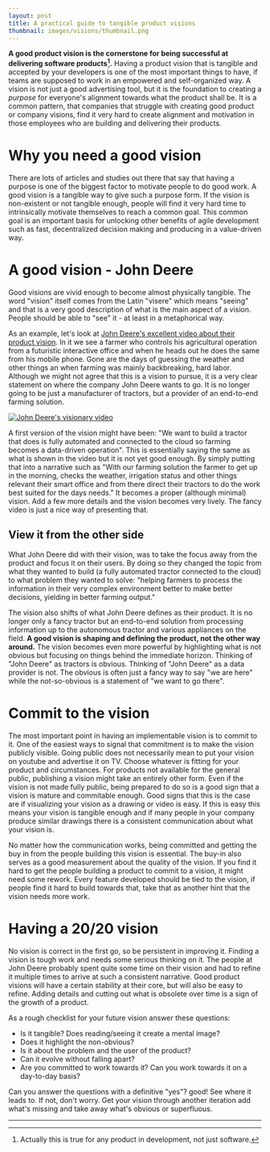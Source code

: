 ```yaml
---
layout: post
title: A practical guide to tangible product visions
thumbnail: images/visions/thumbnail.png
---
```


**A good product vision is the cornerstone for being successful at delivering software products[^1].** Having a product vision that is tangible and accepted by your developers is one of the most important things to have, if teams are supposed to work in an empowered and self-organized way. A vision is not just a good advertising tool, but it is the foundation to creating a *purpose* for everyone's alignment towards what the product shall be. It is a common pattern, that companies that struggle with creating good product or company visions, find it very hard to create alignment and motivation in those employees who are building and delivering their products. 

# Why you need a good vision

There are lots of articles and studies out there that say that having a purpose is one of the biggest factor to motivate people to do good work. A good vision is a tangible way to give such a purpose form. If the vision is non-existent or not tangible enough, people will find it very hard time to intrinsically motivate themselves to reach a common goal. This common goal is an important basis for unlocking other benefits of agile development such as fast, decentralized decision making and producing in a value-driven way. 

# A good vision - John Deere

Good visions are vivid enough to become almost physically tangible. The word "vision" itself comes from the Latin "visere" which means "seeing" and that is a very good description of what is the main aspect of a vision. People should be able to "see" it - at least in a metaphorical way.

As an example, let's look at [John Deere's  excellent video about their product vision](https://www.youtube.com/watch?v=t08nOEkrX-I). In it we see a farmer who controls his agricultural operation from a futuristic interactive office and when he heads out he does the same from his mobile phone. Gone are the days of guessing the weather and other things an when farming was mainly backbreaking, hard labor. Although we might not agree that this is a vision to pursue, it is a very clear statement on where the company John Deere wants to go. It is no longer going to be just a manufacturer of tractors, but a provider of an end-to-end farming solution. 

[![John Deere's visionary video](https://img.youtube.com/vi/t08nOEkrX-I/0.jpg)](https://www.youtube.com/watch?v=t08nOEkrX-I)

A first version of the vision might have been:  "We want to build a tractor that does is fully automated and connected to the cloud so farming becomes a data-driven operation". This is essentially saying the same as what is shown in the video but it is not yet good enough. By simply putting that into a narrative such as "With our farming solution the farmer to get up in the morning, checks the weather, irrigation status and other things relevant their smart office and from there direct their tractors to do the work best suited for the days needs." It  becomes a proper (although minimal) vision. Add a few more details and the vision becomes very lively. The fancy video is just a nice way of presenting that. 

## View it from the other side 

What John Deere did with their vision, was to take the focus away from the product and focus it on their users. By doing so they changed the topic from what they wanted to build (a fully automated tractor connected to the cloud) to what problem they wanted to solve: "helping farmers to process the information in their very complex environment better to make better decisions, yielding in better farming output."

The vision also shifts of what John Deere defines as their product. It is no longer only a fancy tractor but an end-to-end solution from processing information up to the autonomous tractor and various appliances on the field. **A good vision is shaping and defining the product, not the other way around.** The vision becomes even more powerful by highlighting what is not obvious but focusing on things behind the immediate horizon. Thinking of "John Deere" as tractors is obvious. Thinking of "John Deere" as a data provider is not. The obvious is often just a fancy way to say "we are here" while the not-so-obvious is a statement of "we want to go there".


# Commit to the vision

The most important point in having an implementable vision is to commit to it. One of the easiest ways to signal that commitment is to make the vision publicly visible. Going public does not necessarily mean to put your vision on youtube and advertise it on TV. Choose whatever is fitting for your product and circumstances. For products not available for the general public, publishing a vision might take an entirely other form. Even if the vision is not made fully public, being prepared to do so is a good sign that a vision is mature and commitable enough. Good signs that this is the case are if visualizing your vision as a drawing or video is easy. If this is easy this means your vision is tangible enough and if many people in your company produce similar drawings there is a consistent communication about what your vision is. 

No matter how the communication works, being committed and getting the buy in from the people building this vision is essential. The buy-in also serves as a good measurement about the quality of the vision. If you find it hard to get the people building a product to commit to a vision, it might need some rework. 
Every feature developed should be tied to the vision, if people find it hard to build towards that, take that as another hint that the vision needs more work. 


# Having a 20/20 vision

No vision is correct in the first go, so be persistent in improving it. Finding a vision is tough work and needs some serious thinking on it. The people at John Deere probably spent quite some time on their vision and had to refine it multiple times to arrive at such a consistent narrative. 
Good product visions will have a certain stability at their core, but will also be easy to refine. Adding details and cutting out what is obsolete over time is a sign of the growth of a product. 

As a rough checklist for your future vision answer these questions: 

 * Is it tangible? Does reading/seeing it create a mental image? 
 * Does it highlight the non-obvious? 
 * Is it about the problem and the user of the product? 
 * Can it evolve without falling apart?
 * Are you committed to work towards it? Can you work towards it on a day-to-day basis?

Can you answer the questions with a definitive "yes"? good! See where it leads to. If not, don't worry. Get your vision through another iteration add what's missing and take away what's obvious or superfluous. 

 ---
[^1]:Actually this is true for any product in development, not just software.
